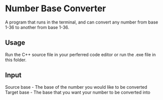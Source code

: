 # Number Base Converter

A program that runs in the terminal, and can convert any number from base 1-36 to another from base 1-36.

## Usage

Run the C++ source file in your perferred code editor or run the .exe file in this folder.

## Input

Source base - The base of the number you would like to be converted  
Target base - The base that you want your number to be converted into